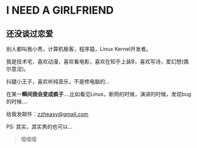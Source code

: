 # I NEED A GIRLFRIEND

## 还没谈过恋爱

别人都叫我小秀，计算机极客，程序猿，Linux Kernel开发者。

我是技术宅，喜欢动漫，喜欢看电影，喜欢在知乎上装B，喜欢写诗，爱幻想(偶尔意淫)。

抖腿小王子，喜欢听纯音乐，不是修电脑的...

在某一**瞬间我会变成疯子**....比如看见Linus，断网的时候，演讲的时候，发现bug的时候....

给我发邮件：zzheasy@gmail.com

PS: 其实，其实男的也可以...

> 嘤嘤嘤

